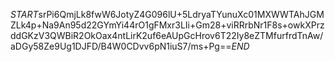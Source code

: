 $START$srPi6QmjLk8fwW6JotyZ4G096lU+5LdryaTYunuXc01MXWWTAhJGMZLk4p+Na9An95d22GYmYi44rO1gFMxr3LIi+Gm28+viRRrbNr1F8s+owkXPrzddGKzV3QWBiR2OkOax4ntLirK2uf6eAUpGcHrov6T22Iy8eZTMfurfrdTnAw/aDGy58Ze9Ug1DJFD/B4W0CDvv6pN1iuS7/ms+Pg==$END$